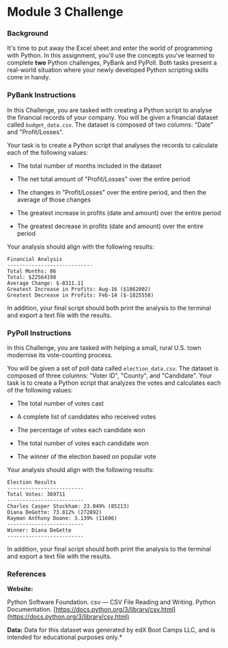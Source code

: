 # Module 3 Challenge

### Background

It's time to put away the Excel sheet and enter the world of programming with Python. In this assignment, you'll use the concepts you've learned to complete **two** Python challenges, PyBank and PyPoll. Both tasks present a real-world situation where your newly developed Python scripting skills come in handy.

### PyBank Instructions

In this Challenge, you are tasked with creating a Python script to analyse the financial records of your company. You will be given a financial dataset called  `budget_data.csv`. The dataset is composed of two columns: "Date" and "Profit/Losses".

Your task is to create a Python script that analyses the records to calculate each of the following values:

-   The total number of months included in the dataset
    
-   The net total amount of "Profit/Losses" over the entire period
    
-   The changes in "Profit/Losses" over the entire period, and then the average of those changes
    
-   The greatest increase in profits (date and amount) over the entire period
    
-   The greatest decrease in profits (date and amount) over the entire period
    

Your analysis should align with the following results:

```text
Financial Analysis
----------------------------
Total Months: 86
Total: $22564198
Average Change: $-8311.11
Greatest Increase in Profits: Aug-16 ($1862002)
Greatest Decrease in Profits: Feb-14 ($-1825558)

```

In addition, your final script should both print the analysis to the terminal and export a text file with the results.

### PyPoll Instructions

In this Challenge, you are tasked with helping a small, rural U.S. town modernise its vote-counting process.

You will be given a set of poll data called  `election_data.csv`. The dataset is composed of three columns: "Voter ID", "County", and "Candidate". Your task is to create a Python script that analyzes the votes and calculates each of the following values:

-   The total number of votes cast
    
-   A complete list of candidates who received votes
    
-   The percentage of votes each candidate won
    
-   The total number of votes each candidate won
    
-   The winner of the election based on popular vote
    

Your analysis should align with the following results:

```text
Election Results
-------------------------
Total Votes: 369711
-------------------------
Charles Casper Stockham: 23.049% (85213)
Diana DeGette: 73.812% (272892)
Raymon Anthony Doane: 3.139% (11606)
-------------------------
Winner: Diana DeGette
-------------------------

```

In addition, your final script should both print the analysis to the terminal and export a text file with the results.

### References

**Website:**

Python Software Foundation. csv — CSV File Reading and Writing. Python Documentation. [https://docs.python.org/3/library/csv.html](https://docs.python.org/3/library/csv.html)

**Data:**
Data for this dataset was generated by edX Boot Camps LLC, and is intended for educational purposes only.*
